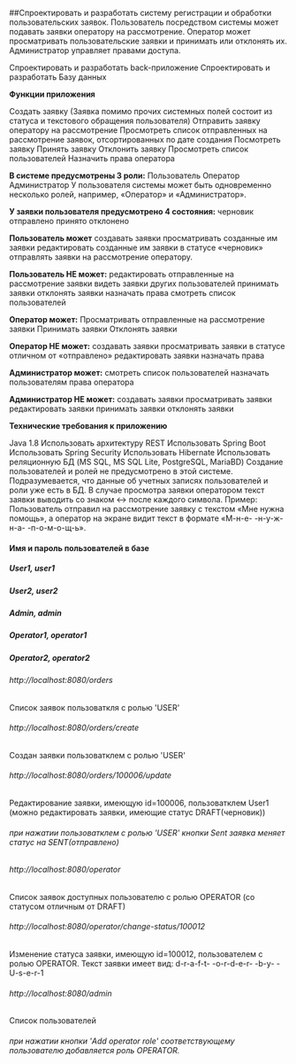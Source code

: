 ##Спроектировать и разработать систему регистрации и обработки пользовательских заявок. Пользователь посредством системы может подавать заявки оператору на рассмотрение. Оператор может просматривать пользовательские заявки и принимать или отклонять их. Администратор управляет правами доступа.

Спроектировать и разработать back-приложение
Спроектировать и разработать Базу данных
 
**Функции приложения**

Создать заявку (Заявка помимо прочих системных полей состоит из статуса и текстового обращения пользователя)
Отправить заявку оператору на рассмотрение
Просмотреть список отправленных на рассмотрение заявок, отсортированных по дате создания
Посмотреть заявку
Принять заявку
Отклонить заявку
Просмотреть список пользователей
Назначить права оператора
 
**В системе предусмотрены 3 роли:**
Пользователь
Оператор
Администратор
У пользователя системы может быть одновременно несколько ролей, например, «Оператор» и «Администратор».

**У заявки пользователя предусмотрено 4 состояния:**
черновик
отправлено
принято
отклонено
 
**Пользователь может**
создавать заявки
просматривать созданные им заявки
редактировать созданные им заявки в статусе «черновик»
отправлять заявки на рассмотрение оператору.

**Пользователь НЕ может:**
редактировать отправленные на рассмотрение заявки
видеть заявки других пользователей
принимать заявки
отклонять заявки
назначать права
смотреть список пользователей
 
**Оператор может:**
Просматривать отправленные на рассмотрение заявки
Принимать заявки
Отклонять заявки

**Оператор НЕ может:**
создавать заявки
просматривать заявки в статусе отличном от «отправлено»
редактировать заявки
назначать права
 
**Администратор может:**
смотреть список пользователей
назначать пользователям права оператора

**Администратор НЕ может:**
создавать заявки
просматривать заявки
редактировать заявки
принимать заявки
отклонять заявки
 
**Технические требования к приложению**

Java 1.8
Использовать архитектуру REST
Использовать Spring Boot
Использовать Spring Security
Использовать Hibernate
Использовать реляционную БД (MS SQL, MS SQL Lite, PostgreSQL, MariaBD)
Создание пользователей и ролей не предусмотрено в этой системе. Подразумевается, что данные об учетных записях пользователей и роли уже есть в БД.
В случае просмотра заявки оператором текст заявки выводить со знаком <-> после каждого символа. Пример: Пользователь отправил на рассмотрение заявку с текстом «Мне нужна помощь», а оператор на экране видит текст в формате «М-н-е- -н-у-ж-н-а- -п-о-м-о-щ-ь».

#### Имя и пароль пользователей в базе
##### User1, user1
##### User2, user2
##### Admin, admin
##### Operator1, operator1
##### Operator2, operator2

###### http://localhost:8080/orders
Список заявок пользоваткля с ролью 'USER'

###### http://localhost:8080/orders/create
Создан заявки пользоватклем с ролью 'USER'

###### http://localhost:8080/orders/100006/update
Редактирование заявки, имеющую id=100006, пользоватклем User1 (можно редактировать заявки, имеющие статус DRAFT(черновик))

###### при нажатии пользоватклем с ролью 'USER' кнопки Sent заявка меняет статус на SENT(отправлено)

###### http://localhost:8080/operator
Список заявок доступных пользователю с ролью OPERATOR (со статусом отличным от DRAFT)

###### http://localhost:8080/operator/change-status/100012
Изменение статуса заявки, имеющую id=100012, пользователем с ролью OPERATOR. Текст заявки имеет вид:
d-r-a-f-t- -o-r-d-e-r- -b-y- -U-s-e-r-1

###### http://localhost:8080/admin
Список пользователей

###### при нажатии кнопки 'Add operator role' соответствующему пользователю добавляется роль OPERATOR.

